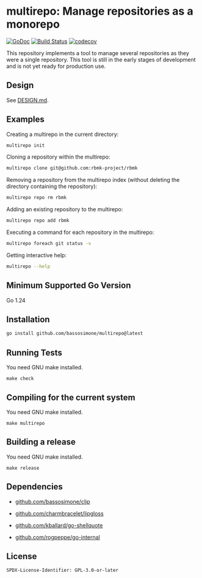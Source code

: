 # multirepo: Manage repositories as a monorepo

[![GoDoc](https://pkg.go.dev/badge/github.com/bassosimone/multirepo)](https://pkg.go.dev/github.com/bassosimone/multirepo) [![Build Status](https://github.com/bassosimone/multirepo/actions/workflows/go.yml/badge.svg)](https://github.com/bassosimone/multirepo/actions) [![codecov](https://codecov.io/gh/bassosimone/multirepo/branch/main/graph/badge.svg)](https://codecov.io/gh/bassosimone/multirepo)

This repository implements a tool to manage several repositories
as they were a single repository. This tool is still in the early
stages of development and is not yet ready for production use.

## Design

See [DESIGN.md](DESIGN.md).

## Examples

Creating a multirepo in the current directory:

```bash
multirepo init
```

Cloning a repository within the multirepo:

```bash
multirepo clone git@github.com:rbmk-project/rbmk
```

Removing a repository from the multirepo index (without deleting
the directory containing the repository):

```bash
multirepo repo rm rbmk
```

Adding an existing repository to the multirepo:

```bash
multirepo repo add rbmk
```

Executing a command for each repository in the multirepo:

```bash
multirepo foreach git status -v
```

Getting interactive help:

```bash
multirepo --help
```

## Minimum Supported Go Version

Go 1.24

## Installation

```bash
go install github.com/bassosimone/multirepo@latest
```

## Running Tests

You need GNU make installed.

```
make check
```

## Compiling for the current system

You need GNU make installed.

```
make multirepo
```

## Building a release

You need GNU make installed.

```
make release
```

## Dependencies

- [github.com/bassosimone/clip](https://pkg.go.dev/github.com/bassosimone/clip)

- [github.com/charmbracelet/lipgloss](https://pkg.go.dev/github.com/charmbracelet/lipgloss)

- [github.com/kballard/go-shellquote](https://pkg.go.dev/github.com/kballard/go-shellquote)

- [github.com/rogpeppe/go-internal](https://pkg.go.dev/github.com/rogpeppe/go-internal)

## License

```
SPDX-License-Identifier: GPL-3.0-or-later
```
